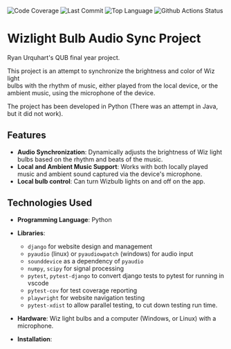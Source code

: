 ![Code Coverage](https://raw.githubusercontent.com/RyanMcClean/wizlight-music-sync/cov-badge/coverage/coverage.svg?raw=true)
![Last Commit](https://img.shields.io/github/last-commit/RyanMcClean/wizlight-music-sync)
![Top Language](https://img.shields.io/github/languages/top/RyanMcClean/wizlight-music-sync)
![Github Actions Status](https://img.shields.io/github/actions/workflow/status/RyanMcClean/wizlight-music-sync/django.yml)

# Wizlight Bulb Audio Sync Project

Ryan Urquhart's QUB final year project.

This project is an attempt to synchronize the brightness and color of Wiz
light  
bulbs with the rhythm of music, either played from the local device, or the  
ambient music, using the microphone of the device.

The project has been developed in Python (There was an attempt in Java, but it
did not work).

## Features

-   **Audio Synchronization**: Dynamically adjusts the brightness of Wiz light
    bulbs based on the rhythm and beats of the music.
-   **Local and Ambient Music Support**: Works with both locally played music
    and ambient sound captured via the device's microphone.
-   **Local bulb control**: Can turn Wizbulb lights on and off on the app.

## Technologies Used

-   **Programming Language**: Python

-   **Libraries**:

    -   `django` for website design and management
    -   `pyaudio` (linux) or `pyaudiowpatch` (windows) for audio input
    -   `sounddevice` as a dependency of `pyaudio`
    -   `numpy`, `scipy` for signal processing
    -   `pytest`, `pytest-django` to convert django tests to pytest for running
        in vscode
    -   `pytest-cov` for test coverage reporting
    -   `playwright` for website navigation testing
    -   `pytest-xdist` to allow parallel testing, to cut down testing run time.

-   **Hardware**: Wiz light bulbs and a computer (Windows, or Linux) with a
    microphone.

-   **Installation**:
